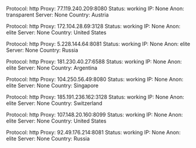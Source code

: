 Protocol: http
Proxy: 77.119.240.209:8080
Status: working
IP: None
Anon: transparent
Server: None
Country: Austria

Protocol: http
Proxy: 172.104.28.69:3128
Status: working
IP: None
Anon: elite
Server: None
Country: United States

Protocol: http
Proxy: 5.228.144.64:8081
Status: working
IP: None
Anon: elite
Server: None
Country: Russia

Protocol: http
Proxy: 181.230.40.27:6588
Status: working
IP: None
Anon: elite
Server: None
Country: Argentina

Protocol: http
Proxy: 104.250.56.49:8080
Status: working
IP: None
Anon: elite
Server: None
Country: Singapore

Protocol: http
Proxy: 185.191.236.162:3128
Status: working
IP: None
Anon: elite
Server: None
Country: Switzerland

Protocol: http
Proxy: 107.148.20.160:8099
Status: working
IP: None
Anon: elite
Server: None
Country: United States

Protocol: http
Proxy: 92.49.176.214:8081
Status: working
IP: None
Anon: elite
Server: None
Country: Russia

